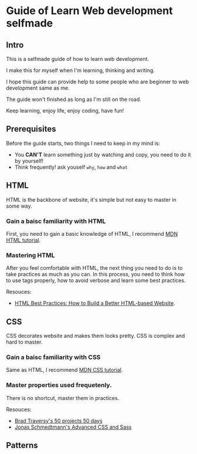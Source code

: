 # Guide of Learn Web development selfmade

## Intro

This is a selfmade guide of how to learn web development.

I make this for myself when I'm learning, thinking and writing.

I hope this guide can provide help to some people who are beginner to web development same as me.

The guide won't finished as long as I'm still on the road.

Keep learning, enjoy life, enjoy coding, have fun!

## Prerequisites

Before the guide starts, two things I need to keep in my mind is:

- You **CAN'T** learn something just by watching and copy, you need to do it by yourself!
- Think frequently! ask youself `why`, `how` and `what`

## HTML

HTML is the backbone of website, it's simple but not easy to master in some way.

### Gain a baisc familiarity with HTML

First, you need to gain a basic knowledge of HTML, I recommend [MDN HTML tutorial](https://developer.mozilla.org/en-US/docs/Learn/HTML).

### Mastering HTML

After you feel comfortable with HTML, the next thing you need to do is to take practices as much as you can. In this process, you need to think how to use tags properly, how to avoid verbose and learn some best practices.

Resouces:

- [HTML Best Practices: How to Build a Better HTML-based Website](https://www.freecodecamp.org/news/html-best-practices/).

## CSS

CSS decorates website and makes them looks pretty. CSS is complex and hard to master.

### Gain a baisc familiarity with CSS

Same as HTML, I recommend [MDN CSS tutorial](https://developer.mozilla.org/en-US/docs/Learn/CSS).

### Master properties used frequetenly.

There is no shortcut, master them in practices.

Resouces:

- [Brad Traversy's 50 projects 50 days](https://www.udemy.com/course/50-projects-50-days)
- [Jonas Schmedtmann's Advanced CSS and Sass](https://www.udemy.com/course/advanced-css-and-sass)

## Patterns
